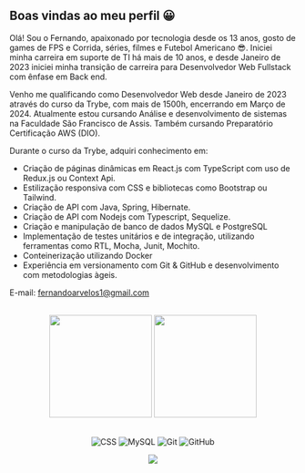 ## Boas vindas ao meu perfil 😀

Olá! Sou o Fernando, apaixonado por tecnologia desde os 13 anos, gosto de games de FPS e Corrida, séries, filmes e Futebol Americano 😎. Iniciei minha carreira em suporte de TI há mais de 10 anos, e desde Janeiro de 2023 iniciei minha transição de carreira para Desenvolvedor Web Fullstack com ênfase em Back end.

Venho me qualificando como Desenvolvedor Web desde Janeiro de 2023 através do curso da Trybe, com mais de 1500h, encerrando em Março de 2024. Atualmente estou cursando Análise e desenvolvimento de sistemas na Faculdade São Francisco de Assis. Também cursando Preparatório Certificação AWS (DIO).

Durante o curso da Trybe, adquiri conhecimento em:
- Criação de páginas dinâmicas em React.js com TypeScript com uso de Redux.js ou Context Api.
- Estilização responsiva com CSS e bibliotecas como Bootstrap ou Tailwind.
- Criação de API com Java, Spring, Hibernate.
- Criação de API com Nodejs com Typescript, Sequelize.
- Criação e manipulação de banco de dados MySQL e PostgreSQL
- Implementação de testes unitários e de integração, utilizando ferramentas como RTL, Mocha, Junit, Mochito.
- Conteinerização utilizando Docker
- Experiência em versionamento com Git & GitHub e desenvolvimento com metodologias àgeis.

E-mail: fernandoarvelos1@gmail.com

<br>

<!-- GITHUB STATUS -->
<div align="center">
  <img height="180em" src="https://github-readme-stats.vercel.app/api?username=fernando-arvelos&show_icons=true&theme=dark&include_all_commits=true&count_private=true"/>
  <img height="180em" src="https://github-readme-stats.vercel.app/api/top-langs/?username=fernando-arvelos&layout=compact&langs_count=10&theme=dark"/>

  <!-- TEMAS: dark, radical, merko, gruvbox, tokyonight, onedark, cobalt, synthwave, highcontrast, dracula -->
</div>

<br>

<!-- TECNOLOGIAS -->
<div align="center">

![CSS](https://drive.google.com/file/d/1uD45AZ_opi7VDDKMZ6uyQiV1t5V0haZJ/view?usp=sharing)
![MySQL](https://img.shields.io/badge/-MySQL-black?style=flat-square&logo=mysql)
![Git](https://img.shields.io/badge/-Git-black?style=flat-square&logo=git)
![GitHub](https://img.shields.io/badge/-GitHub-181717?style=flat-square&logo=github)

</div>

<!-- REDES SOCIAIS -->
<div align="center">
  <a href="https://instagram.com/fernandoarvelos" target="_blank"><img src="https://img.shields.io/badge/-Instagram-%23E4405F?style=for-the-badge&logo=instagram&logoColor=white" target="_blank"></a>
</div>
